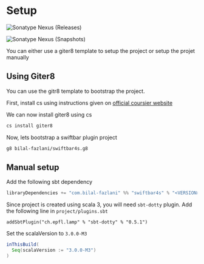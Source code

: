 # Setup

![Sonatype Nexus (Releases)](https://img.shields.io/nexus/r/com.bilal-fazlani/swiftbar4s_3.0.0-M3?color=green&label=RELEASE%20VERSION&server=https%3A%2F%2Foss.sonatype.org&style=for-the-badge)

![Sonatype Nexus (Snapshots)](https://img.shields.io/nexus/s/com.bilal-fazlani/swiftbar4s_3.0.0-M3?label=SNAPSHOT%20VERSION&server=https%3A%2F%2Foss.sonatype.org&style=for-the-badge)

You can either use a giter8 template to setup the project or setup the projet manually

## Using Giter8

You can use the gitr8 template to bootstrap the project.

First, install cs using instructions given on [official coursier website](https://get-coursier.io/docs/cli-installation)

We can now install giter8 using cs

```bash
cs install giter8
```

Now, lets bootstrap a swiftbar plugin project

```bash
g8 bilal-fazlani/swiftbar4s.g8
```

## Manual setup

Add the following sbt dependency

```scala
libraryDependencies += "com.bilal-fazlani" %% "swiftbar4s" % "<VERSION>"
```
Since project is created using scala 3, you will need `sbt-dotty` plugin. Add the following line in `project/plugins.sbt`

```
addSbtPlugin("ch.epfl.lamp" % "sbt-dotty" % "0.5.1")
```

Set the scalaVersion to `3.0.0-M3`

```scala
inThisBuild(
  Seq(scalaVersion := "3.0.0-M3")
)
```


